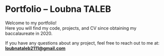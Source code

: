 # Portfolio – Loubna TALEB  

Welcome to my portfolio!  
Here you will find my code, projects, and CV since obtaining my baccalaureate in 2020.  

If you have any questions about any project, feel free to reach out to me at: **loubnataleb2111@gmail.com**  
